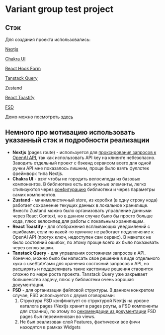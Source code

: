 # Variant group test project

## Стэк

Для создания проекта использовались:

[Nextjs](https://nextjs.org/docs)

[Chakra UI](https://chakra-ui.com/docs/get-started/installation)

[React Hook Form](https://react-hook-form.com/get-started)

[Tanstack Query](https://tanstack.com/query/latest)

[Zustand](https://zustand.docs.pmnd.rs/getting-started/introduction)

[React Toastify](https://fkhadra.github.io/react-toastify/category/getting-started)

[FSD](https://feature-sliced.design/docs)

Демо можно посмотреть [здесь](https://variant-group-test-project.vercel.app/)

## Немного про мотивацию использовать указанный стэк и подробности реализации

- **Nextjs** (pages route) - используется для [проксирования запросов к OpenAI API](https://github.com/verkhoturov/variant-group-test-project/blob/main/src/pages/api/openai.ts), так как использовать API key на клиенте небезопасно. Заводить отдельный проект с бэкенд сервисом всего для одной ручки API мне показалось лишним, проще было взять фуллстек фреймворк типа Nextjs.
- **Chakra UI** - взят чтобы не городить велосипеды из базовых компонентов. В библиотеке есть все нужные элементы, легко стилизуются через [конфигурацию](https://github.com/verkhoturov/variant-group-test-project/blob/main/src/shared/ui/theme.ts) библиотеки и через параметры самих компонентов.
- **Zustand** - минималистичный store, из коробки (в одну строку кода) работает сохранение текущих данных в локальное хранилище. Вместо Zustand можно было организовать управление данными через React Context, но в данном случае было бы просто больше кода, плюс велосипед для работы с локальным хранилищем.
- **React Toastify** - для отображения всплывающих уведомлений с ошибками, если по какой-то причине не работает подключение к OpenAI API (протух ключ, недоступен сам сервис). В макетах не было состояний ошибок, по этому проще всего их было показывать через всплывашки.
- **Tanstack Query** - для управления состоянием запросов к API. Конечно, можно было бы написать свое решение в виде отдельного хука с useState'ами для хранения состояний запросов к API, но расширять и поддреживать такие кастомные решения стаовится сложно по мере роста проекта. Tanstack Query уже закрывает большенство задачу, плюс у библиотеки очень хорошая документация.
- **FSD** - для организации файловой структуры. В данном конкретом случае, FSD используется с двумя оговорками:
  1) Cтруктура FSD конфликтует со структурой Nextjs на уровне каталога pages (Nextjs хранит в pages роуты, а FSD компоненты для страниц), по этому по [рекомендации из документации](https://feature-sliced.design/docs/guides/tech/with-nextjs#renaming-the-pages-layer-within-the-fsd-structure) FSD pages был переименован во views.
  2) Не был реализован слой Features, фактически все фичи находятся в рамках Widgets
